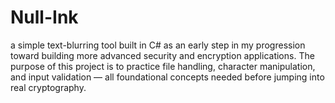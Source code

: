 # Null-Ink
a simple text-blurring tool built in C# as an early step in my progression toward building more advanced security and encryption applications. The purpose of this project is to practice file handling, character manipulation, and input validation — all foundational concepts needed before jumping into real cryptography.
